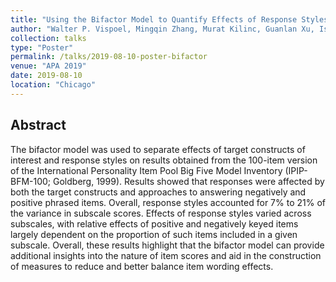 ```yaml
---
title: "Using the Bifactor Model to Quantify Effects of Response Styles"
author: "Walter P. Vispoel, Mingqin Zhang, Murat Kilinc, Guanlan Xu, Ismail Dilek,and Wei S. Schneider"
collection: talks
type: "Poster"
permalink: /talks/2019-08-10-poster-bifactor
venue: "APA 2019"
date: 2019-08-10
location: "Chicago"
---
```



## Abstract

The bifactor model was used to separate effects of target constructs of interest and response styles on results obtained from the 100-item version of the International Personality Item Pool Big Five Model Inventory (IPIP-BFM-100; Goldberg, 1999).  Results showed that responses were affected by both the target constructs and approaches to answering negatively and positive phrased items.  Overall, response styles accounted for 7% to 21% of the variance in subscale scores.  Effects of response styles varied across subscales, with relative effects of positive and negatively keyed items largely dependent on the proportion of such items included in a given subscale.  Overall, these results highlight that the bifactor model can provide additional insights into the nature of item scores and aid in the construction of measures to reduce and better balance item wording effects.   
